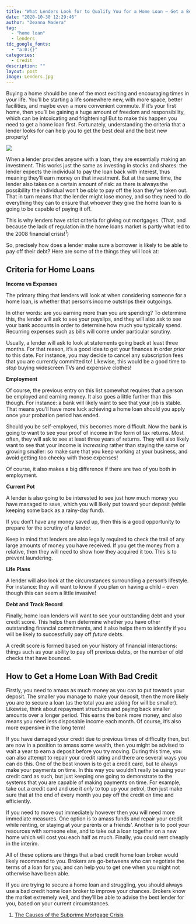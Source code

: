 ```yaml
---
title: "What Lenders Look for to Qualify You for a Home Loan – Get a Better Loan with These Tips!"
date: "2020-10-30 12:29:46"
author: "Deanna Madera"
tag:
  - "home loan"
  - lenders
tdc_google_fonts:
  - "a:0:{}"
categories:
  - Credit
description: ""
layout: post
image: Lenders.jpg
---
```


Buying a home should be one of the most exciting and encouraging times in your life. You’ll be starting a life somewhere new, with more space, better facilities, and maybe even a more convenient commute. If it’s your first home, then you’ll be gaining a huge amount of freedom and responsibility, which can be intoxicating and frightening! But to make this happen you need to get a home loan first. Fortunately, understanding the criteria that a lender looks for can help you to get the best deal and the best new property!

![](/posts/Lenders.jpg)

When a lender provides anyone with a loan, they are essentially making an investment. This works just the same as investing in stocks and shares: the lender expects the individual to pay the loan back with interest, thus meaning they’ll earn money on that investment. But at the same time, the lender also takes on a certain amount of risk: as there is always the possibility the individual won’t be _able_ to pay off the loan they’ve taken out. That in turn means that the lender might lose money, and so they need to do everything they can to ensure that whoever they give the home loan to is going to be capable of paying it off.

This is why lenders have strict criteria for giving out mortgages. (That, and because the lack of regulation in the home loans market is partly what led to the 2008 financial crisis!<sup>1</sup>)

So, precisely how does a lender make sure a borrower is likely to be able to pay off their debt? Here are some of the things they will look at:

## Criteria for Home Loans

**Income vs Expenses**

The primary thing that lenders will look at when considering someone for a home loan, is whether that person’s income outstrips their outgoings.

In other words: are you earning more than you are spending? To determine this, the lender will ask to see your payslips, and they will also ask to see your bank accounts in order to determine how much you typically spend. Recurring expenses such as bills will come under particular scrutiny.

Usually, a lender will ask to look at statements going back at least three months. For that reason, it’s a good idea to get your finances in order _prior_ to this date. For instance, you may decide to cancel any subscription fees that you are currently committed to! Likewise, this would be a good time to _stop_ buying widescreen TVs and expensive clothes!

**Employment**

Of course, the previous entry on this list somewhat requires that a person be employed and earning money. It also goes a little further than this though. For instance: a bank will likely want to see that your job is stable. That means you’ll have more luck achieving a home loan should you apply once your probation period has ended.

Should you be self-employed, this becomes more difficult. Now the bank is going to want to see your proof of income in the form of tax returns. Most often, they will ask to see at least three years of returns. They will also likely want to see that your income is _increasing_ rather than staying the same or growing smaller: so make sure that you keep working at your business, and avoid getting too cheeky with those expenses!

Of course, it also makes a big difference if there are two of you both in employment.

**Current Pot**

A lender is also going to be interested to see just how much money you have managed to save, which you will likely put toward your deposit (while keeping some back as a rainy-day fund).

If you don’t have any money saved up, then this is a good opportunity to prepare for the scrutiny of a lender.

Keep in mind that lenders are also legally required to check the trail of any large amounts of money you have received. If you get the money from a relative, then they will need to show how they acquired it too. This is to prevent laundering.

**Life Plans**

A lender will also look at the circumstances surrounding a person’s lifestyle. For instance: they will want to know if you plan on having a child – even though this can seem a little invasive!

**Debt and Track Record**

Finally, home loan lenders will want to see your outstanding debt and your credit score. This helps them determine whether you have other outstanding financial commitments, and it also helps them to identify if you will be likely to successfully pay off _future_ debts.

A credit score is formed based on your history of financial interactions: things such as your ability to pay off previous debts, or the number of old checks that have bounced.

## How to Get a Home Loan With Bad Credit

Firstly, you need to amass as much money as you can to put towards your deposit. The smaller you manage to make your deposit, then the more likely you are to secure a loan (as the total you are asking for will be smaller). Likewise, think about repayment structures and paying back smaller amounts over a longer period. This earns the bank more money, and also means you need less disposable income each month. Of course, it’s also more expensive in the long term!

If you have damaged your credit due to previous times of difficulty then, but are now in a position to amass some wealth, then you might be advised to wait a year to earn a deposit before you try moving. During this time, you can also attempt to repair your credit rating and there are several ways you can do this. One of the best known is to get a credit card, but to always make your payments on time. In this way you wouldn’t really be using your credit card as such, but just keeping one going to demonstrate to the systems that you are capable of making payments on time. For example, take out a credit card and use it _only_ to top up your petrol, then just make sure that at the end of every month you pay off the credit on time and efficiently.

If you need to move out immediately however then you will need more immediate measures. One option is to amass funds and repair your credit while renting, or staying at your parents or a friends’. Another is to pool your resources with someone else, and to take out a loan together on a new home which will cost you each half as much. Finally, you could rent cheaply in the interim.

All of these options are things that a bad credit home loan broker would likely recommend to you. Brokers are go-betweens who can negotiate the terms of a loan for you, and can help you to get one when you might not otherwise have been able.

If you are trying to secure a home loan and struggling, you should always use a bad credit home loan broker to improve your chances. Brokers know the market extremely well, and they’ll be able to advise the best lender for you, based on your current circumstances.

1. [The Causes of the Subprime Mortgage Crisis](https://www.thebalance.com/what-caused-the-subprime-mortgage-crisis-3305696)
